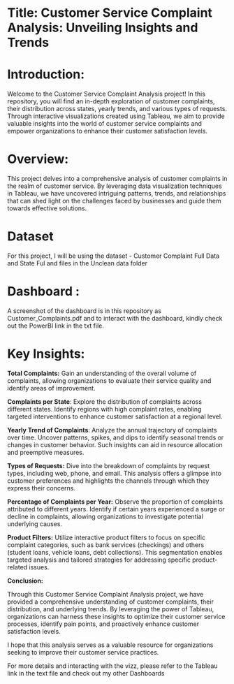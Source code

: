 
# Title: Customer Service Complaint Analysis: Unveiling Insights and Trends



# Introduction:

Welcome to the Customer Service Complaint Analysis project! In this repository, you will find an in-depth exploration of customer complaints, their distribution across states, yearly trends, and various types of requests. Through interactive visualizations created using Tableau, we aim to provide valuable insights into the world of customer service complaints and empower organizations to enhance their customer satisfaction levels.

# Overview:

This project delves into a comprehensive analysis of customer complaints in the realm of customer service. By leveraging data visualization techniques in Tableau, we have uncovered intriguing patterns, trends, and relationships that can shed light on the challenges faced by businesses and guide them towards effective solutions.

# Dataset 

For this project, I will be using the dataset - Customer Complaint Full Data and State Ful and files in the Unclean data folder

# Dashboard :

A screenshot of the dashboard is in this repository as Customer_Complaints.pdf and to interact with the dashboard, kindly check out the PowerBI link in the txt file.

# Key Insights:


**Total Complaints:** Gain an understanding of the overall volume of complaints, allowing organizations to evaluate their service quality and identify areas of improvement.

**Complaints per State**: Explore the distribution of complaints across different states. Identify regions with high complaint rates, enabling targeted interventions to enhance customer satisfaction at a regional level.

**Yearly Trend of Complaints**: Analyze the annual trajectory of complaints over time. Uncover patterns, spikes, and dips to identify seasonal trends or changes in customer behavior. Such insights can aid in resource allocation and preemptive measures.

**Types of Requests:** Dive into the breakdown of complaints by request types, including web, phone, and email. This analysis offers a glimpse into customer preferences and highlights the channels through which they express their concerns.

**Percentage of Complaints per Year:** Observe the proportion of complaints attributed to different years. Identify if certain years experienced a surge or decline in complaints, allowing organizations to investigate potential underlying causes.

**Product Filters:** Utilize interactive product filters to focus on specific complaint categories, such as bank services (checkings) and others (student loans, vehicle loans, debt collections). This segmentation enables targeted analysis and tailored strategies for addressing specific product-related issues.

**Conclusion:**

Through this Customer Service Complaint Analysis project, we have provided a comprehensive understanding of customer complaints, their distribution, and underlying trends. By leveraging the power of Tableau, organizations can harness these insights to optimize their customer service processes, identify pain points, and proactively enhance customer satisfaction levels.

I hope that this analysis serves as a valuable resource for organizations seeking to improve their customer service practices.

For more details and interacting with the vizz, please refer to the  Tableau link in the text file and check out my other Dashboards
